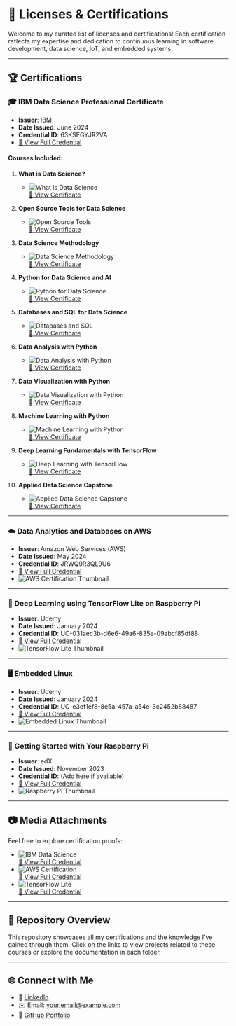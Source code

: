 # 📜 Licenses & Certifications

Welcome to my curated list of licenses and certifications! Each certification reflects my expertise and dedication to continuous learning in software development, data science, IoT, and embedded systems.

---

## 🏆 **Certifications**

### 🎓 IBM Data Science Professional Certificate  
- **Issuer**: IBM  
- **Date Issued**: June 2024  
- **Credential ID**: 63KSEGYJR2VA  
- [📜 View Full Credential](#)

#### **Courses Included**:
1. **What is Data Science?**  
   - ![What is Data Science](images/what-is-data-science-thumbnail.jpg)  
     [📜 View Certificate](https://link-to-certificate.com)

2. **Open Source Tools for Data Science**  
   - ![Open Source Tools](images/open-source-tools-thumbnail.jpg)  
     [📜 View Certificate](https://link-to-certificate.com)

3. **Data Science Methodology**  
   - ![Data Science Methodology](images/data-science-methodology-thumbnail.jpg)  
     [📜 View Certificate](https://link-to-certificate.com)

4. **Python for Data Science and AI**  
   - ![Python for Data Science](images/python-for-data-science-thumbnail.jpg)  
     [📜 View Certificate](https://link-to-certificate.com)

5. **Databases and SQL for Data Science**  
   - ![Databases and SQL](images/databases-and-sql-thumbnail.jpg)  
     [📜 View Certificate](https://link-to-certificate.com)

6. **Data Analysis with Python**  
   - ![Data Analysis with Python](images/data-analysis-with-python-thumbnail.jpg)  
     [📜 View Certificate](https://link-to-certificate.com)

7. **Data Visualization with Python**  
   - ![Data Visualization with Python](images/data-visualization-with-python-thumbnail.jpg)  
     [📜 View Certificate](https://link-to-certificate.com)

8. **Machine Learning with Python**  
   - ![Machine Learning with Python](images/machine-learning-with-python-thumbnail.jpg)  
     [📜 View Certificate](https://link-to-certificate.com)

9. **Deep Learning Fundamentals with TensorFlow**  
   - ![Deep Learning with TensorFlow](images/deep-learning-tensorflow-thumbnail.jpg)  
     [📜 View Certificate](https://link-to-certificate.com)

10. **Applied Data Science Capstone**  
    - ![Applied Data Science Capstone](images/applied-data-science-capstone-thumbnail.jpg)  
      [📜 View Certificate](https://link-to-certificate.com)

---

### ☁️ Data Analytics and Databases on AWS  
- **Issuer**: Amazon Web Services (AWS)  
- **Date Issued**: May 2024  
- **Credential ID**: JRWQ9R3QL9U6  
- [📜 View Full Credential](#)  
- ![AWS Certification Thumbnail](images/aws-certification-thumbnail.jpg)

---

### 🤖 Deep Learning using TensorFlow Lite on Raspberry Pi  
- **Issuer**: Udemy  
- **Date Issued**: January 2024  
- **Credential ID**: UC-031aec3b-d6e6-49a6-835e-09abcf85df88  
- [📜 View Full Credential](#)  
- ![TensorFlow Lite Thumbnail](images/tensorflow-lite-thumbnail.jpg)

---

### 🖥️ Embedded Linux  
- **Issuer**: Udemy  
- **Date Issued**: January 2024  
- **Credential ID**: UC-e3ef1ef8-8e5a-457a-a54e-3c2452b88487  
- [📜 View Full Credential](#)  
- ![Embedded Linux Thumbnail](images/embedded-linux-thumbnail.jpg)

---

### 🔧 Getting Started with Your Raspberry Pi  
- **Issuer**: edX  
- **Date Issued**: November 2023  
- **Credential ID**: (Add here if available)  
- [📜 View Full Credential](#)  
- ![Raspberry Pi Thumbnail](images/raspberry-pi-thumbnail.jpg)

---

## 📷 Media Attachments

Feel free to explore certification proofs:
- ![IBM Data Science](images/ibm-data-science-thumbnail.jpg)  
  [📜 View Full Credential](https://link-to-certificate.com)
- ![AWS Certification](images/aws-certification-thumbnail.jpg)  
  [📜 View Full Credential](https://link-to-certificate.com)
- ![TensorFlow Lite](images/tensorflow-lite-thumbnail.jpg)  
  [📜 View Full Credential](https://link-to-certificate.com)

---

## 📂 Repository Overview
This repository showcases all my certifications and the knowledge I’ve gained through them. Click on the links to view projects related to these courses or explore the documentation in each folder.

---

## 🌐 Connect with Me
- 💼 [LinkedIn](https://linkedin.com/in/your-profile)
- ✉️ Email: your.email@example.com
- 🌟 [GitHub Portfolio](https://github.com/your-username)
